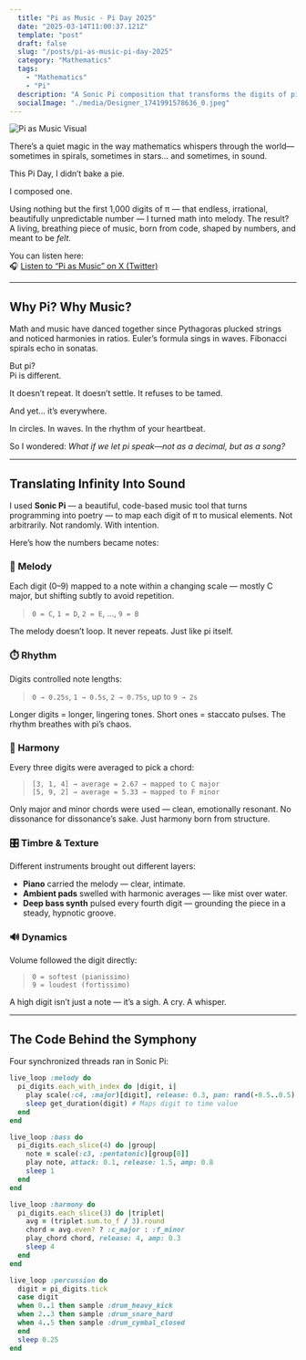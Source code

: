 ```yaml
---
  title: "Pi as Music - Pi Day 2025"
  date: "2025-03-14T11:00:37.121Z"
  template: "post"
  draft: false
  slug: "/posts/pi-as-music-pi-day-2025"
  category: "Mathematics"
  tags:
    - "Mathematics"
    - "Pi"
  description: "A Sonic Pi composition that transforms the digits of pi into melody, rhythm, and harmony, creating a dynamic soundscape"
  socialImage: "./media/Designer_1741991578636_0.jpeg"
---
```

![Pi as Music Visual](/media/Designer_1741991578636_0.jpeg)

There’s a quiet magic in the way mathematics whispers through the world—sometimes in spirals, sometimes in stars… and sometimes, in sound.

This Pi Day, I didn’t bake a pie.

I composed one.

Using nothing but the first 1,000 digits of π — that endless, irrational, beautifully unpredictable number — I turned math into melody. The result? A living, breathing piece of music, born from code, shaped by numbers, and meant to be *felt*.

You can listen here:  
🎧 [Listen to “Pi as Music” on X (Twitter)](https://x.com/NourAbosen/status/1900670730791952420)

---

## Why Pi? Why Music?

Math and music have danced together since Pythagoras plucked strings and noticed harmonies in ratios. Euler’s formula sings in waves. Fibonacci spirals echo in sonatas.

But pi?  
Pi is different.

It doesn’t repeat. It doesn’t settle. It refuses to be tamed.

And yet… it’s everywhere.

In circles. In waves. In the rhythm of your heartbeat.

So I wondered: *What if we let pi speak—not as a decimal, but as a song?*

---

## Translating Infinity Into Sound

I used **Sonic Pi** — a beautiful, code-based music tool that turns programming into poetry — to map each digit of π to musical elements. Not arbitrarily. Not randomly. With intention.

Here’s how the numbers became notes:

### 🎼 Melody  
Each digit (0–9) mapped to a note within a changing scale — mostly C major, but shifting subtly to avoid repetition.  
> `0 = C`, `1 = D`, `2 = E`, ..., `9 = B`  

The melody doesn’t loop. It never repeats. Just like pi itself.

### ⏱️ Rhythm  
Digits controlled note lengths:  
> `0 → 0.25s`, `1 → 0.5s`, `2 → 0.75s`, up to `9 → 2s`

Longer digits = longer, lingering tones. Short ones = staccato pulses. The rhythm breathes with pi’s chaos.

### 🎹 Harmony  
Every three digits were averaged to pick a chord:  
> `[3, 1, 4] → average = 2.67 → mapped to C major`  
> `[5, 9, 2] → average = 5.33 → mapped to F minor`

Only major and minor chords were used — clean, emotionally resonant. No dissonance for dissonance’s sake. Just harmony born from structure.

### 🎛️ Timbre & Texture  
Different instruments brought out different layers:  
- **Piano** carried the melody — clear, intimate.  
- **Ambient pads** swelled with harmonic averages — like mist over water.  
- **Deep bass synth** pulsed every fourth digit — grounding the piece in a steady, hypnotic groove.

### 🔊 Dynamics  
Volume followed the digit directly:  
> `0 = softest (pianissimo)`  
> `9 = loudest (fortissimo)`

A high digit isn’t just a note — it’s a sigh. A cry. A whisper.

---

## The Code Behind the Symphony

Four synchronized threads ran in Sonic Pi:

```ruby
live_loop :melody do
  pi_digits.each_with_index do |digit, i|
    play scale(:c4, :major)[digit], release: 0.3, pan: rand(-0.5..0.5)
    sleep get_duration(digit) # Maps digit to time value
  end
end

live_loop :bass do
  pi_digits.each_slice(4) do |group|
    note = scale(:c3, :pentatonic)[group[0]]
    play note, attack: 0.1, release: 1.5, amp: 0.8
    sleep 1
  end
end

live_loop :harmony do
  pi_digits.each_slice(3) do |triplet|
    avg = (triplet.sum.to_f / 3).round
    chord = avg.even? ? :c_major : :f_minor
    play_chord chord, release: 4, amp: 0.3
    sleep 4
  end
end

live_loop :percussion do
  digit = pi_digits.tick
  case digit
  when 0..1 then sample :drum_heavy_kick
  when 2..3 then sample :drum_snare_hard
  when 4..5 then sample :drum_cymbal_closed
  end
  sleep 0.25
end
